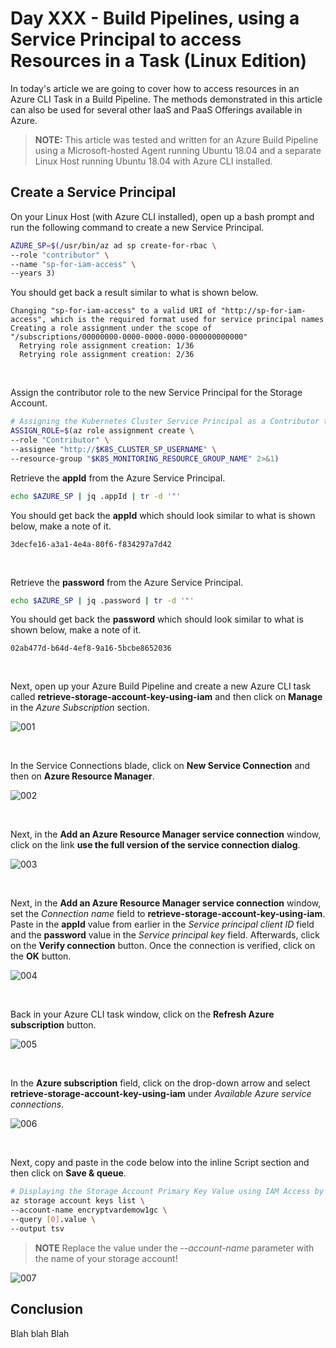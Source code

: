 # Day XXX - Build Pipelines, using a Service Principal to access Resources in a Task (Linux Edition)

In today's article we are going to cover how to access resources in an Azure CLI Task in a Build Pipeline. The methods demonstrated in this article can also be used for several other IaaS and PaaS Offerings available in Azure.

> **NOTE:** This article was tested and written for an Azure Build Pipeline using a Microsoft-hosted Agent running Ubuntu 18.04 and a separate Linux Host running Ubuntu 18.04 with Azure CLI installed.

## Create a Service Principal

On your Linux Host (with Azure CLI installed), open up a bash prompt and run the following command to create a new Service Principal.

```bash
AZURE_SP=$(/usr/bin/az ad sp create-for-rbac \
--role "contributor" \
--name "sp-for-iam-access" \
--years 3)
```

You should get back a result similar to what is shown below.

```console
Changing "sp-for-iam-access" to a valid URI of "http://sp-for-iam-access", which is the required format used for service principal names
Creating a role assignment under the scope of "/subscriptions/00000000-0000-0000-0000-000000000000"
  Retrying role assignment creation: 1/36
  Retrying role assignment creation: 2/36
```

<br />

Assign the contributor role to the new Service Principal for the Storage Account.

```bash
# Assigning the Kubernetes Cluster Service Principal as a Contributor to the Monitoring Resource Group.
ASSIGN_ROLE=$(az role assignment create \
--role "Contributor" \
--assignee "http://$K8S_CLUSTER_SP_USERNAME" \
--resource-group "$K8S_MONITORING_RESOURCE_GROUP_NAME" 2>&1)
```

Retrieve the **appId** from the Azure Service Principal.

```bash
echo $AZURE_SP | jq .appId | tr -d '"'
```

You should get back the **appId** which should look similar to what is shown below, make a note of it.

```console
3decfe16-a3a1-4e4a-80f6-f834297a7d42
```

<br />

Retrieve the **password** from the Azure Service Principal.

```bash
echo $AZURE_SP | jq .password | tr -d '"'
```

You should get back the **password** which should look similar to what is shown below, make a note of it.

```console
02ab477d-b64d-4ef8-9a16-5bcbe8652036
```

<br />

Next, open up your Azure Build Pipeline and create a new Azure CLI task called **retrieve-storage-account-key-using-iam** and then click on **Manage** in the *Azure Subscription* section.

![001](../images/_daydraft2/day.xxx.build.pipes.sp.resource.access.001.png)

<br />

In the Service Connections blade, click on **New Service Connection** and then on **Azure Resource Manager**.

![002](../images/_daydraft2/day.xxx.build.pipes.sp.resource.access.002.png)

<br />

Next, in the **Add an Azure Resource Manager service connection** window, click on the link **use the full version of the service connection dialog**.

![003](../images/_daydraft2/day.xxx.build.pipes.sp.resource.access.003.png)

<br />

Next, in the **Add an Azure Resource Manager service connection** window, set the *Connection name* field to **retrieve-storage-account-key-using-iam**. Paste in the **appId** value from earlier in the *Service principal client ID* field and the **password** value in the *Service principal key* field. Afterwards, click on the **Verify connection** button. Once the connection is verified, click on the **OK** button.

![004](../images/_daydraft2/day.xxx.build.pipes.sp.resource.access.004.png)

<br />

Back in your Azure CLI task window, click on the **Refresh Azure subscription** button.

![005](../images/_daydraft2/day.xxx.build.pipes.sp.resource.access.005.png)

<br />

In the **Azure subscription** field, click on the drop-down arrow and select **retrieve-storage-account-key-using-iam** under *Available Azure service connections*.

![006](../images/_daydraft2/day.xxx.build.pipes.sp.resource.access.006.png)

<br />

Next, copy and paste in the code below into the inline Script section and then click on **Save & queue**.

```bash
# Displaying the Storage Account Primary Key Value using IAM Access by adding the Service Principal to the Storage Account.
az storage account keys list \
--account-name encryptvardemow1gc \
--query [0].value \
--output tsv
```

> **NOTE** Replace the value under the *--account-name* parameter with the name of your storage account!

![007](../images/_daydraft2/day.xxx.build.pipes.sp.resource.access.007.png)

## Conclusion

Blah blah Blah